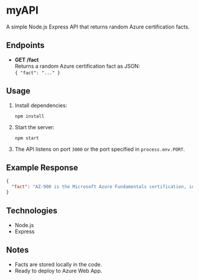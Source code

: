 # myAPI

A simple Node.js Express API that returns random Azure certification facts.

## Endpoints

- **GET /fact**  
  Returns a random Azure certification fact as JSON:  
  `{ "fact": "..." }`

## Usage

1. Install dependencies:
   ```
   npm install
   ```

2. Start the server:
   ```
   npm start
   ```

3. The API listens on port `3000` or the port specified in `process.env.PORT`.

## Example Response

```json
{
  "fact": "AZ-900 is the Microsoft Azure Fundamentals certification, ideal for beginners."
}
```

## Technologies

- Node.js
- Express

## Notes

- Facts are stored locally in the code.
- Ready to deploy to Azure Web App.
